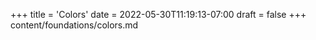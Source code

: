 +++
title = 'Colors'
date = 2022-05-30T11:19:13-07:00
draft = false
+++
content/foundations/colors.md
